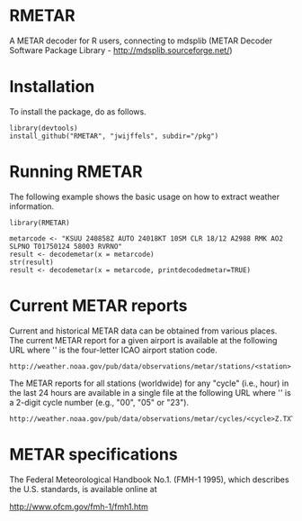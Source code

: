 RMETAR
======

A METAR decoder for R users, connecting to mdsplib (METAR Decoder Software Package Library - http://mdsplib.sourceforge.net/) 

# Installation
To install the package, do as follows.

    library(devtools)
    install_github("RMETAR", "jwijffels", subdir="/pkg")   

# Running RMETAR
The following example shows the basic usage on how to extract weather information.

    library(RMETAR)
    
    metarcode <- "KSUU 240858Z AUTO 24018KT 10SM CLR 18/12 A2988 RMK AO2 SLPNO T01750124 58003 RVRNO"
    result <- decodemetar(x = metarcode)
    str(result)
    result <- decodemetar(x = metarcode, printdecodedmetar=TRUE)
 

# Current METAR reports
Current and historical METAR data can be obtained from various places. The current METAR report for a given airport is available at the following URL where '<station>' is the four-letter ICAO airport station code.

    http://weather.noaa.gov/pub/data/observations/metar/stations/<station>.TXT

The METAR reports for all stations (worldwide) for any "cycle" (i.e., hour)  in the last 24 hours are available in a single file at the following URL where '<cycle>' is a 2-digit cycle number (e.g., "00", "05" or "23").  

    http://weather.noaa.gov/pub/data/observations/metar/cycles/<cycle>Z.TXT


# METAR specifications
The Federal Meteorological Handbook No.1. (FMH-1 1995), which describes the U.S. standards, is available online at

   http://www.ofcm.gov/fmh-1/fmh1.htm